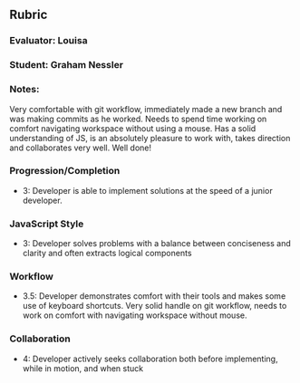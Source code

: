## Rubric
### Evaluator: Louisa
### Student: Graham Nessler
### Notes:
Very comfortable with git workflow, immediately made a new branch and was making commits as he worked. Needs to spend time working on comfort navigating workspace without using a mouse. Has a solid understanding of JS, is an absolutely pleasure to work with, takes direction and collaborates very well. Well done!

### Progression/Completion

* 3: Developer is able to implement solutions at the speed of a junior developer.

### JavaScript Style

* 3: Developer solves problems with a balance between conciseness and clarity and often extracts logical components

### Workflow

* 3.5: Developer demonstrates comfort with their tools and makes some use of keyboard shortcuts. Very solid handle on git workflow, needs to work on comfort with navigating workspace without mouse.

### Collaboration

* 4: Developer actively seeks collaboration both before implementing, while in motion, and when stuck
